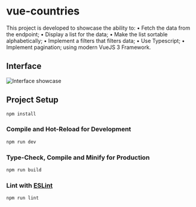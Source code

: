 # vue-countries

This project is developed to showcase the ability to:
• Fetch the data from the endpoint;
• Display a list for the data;
• Make the list sortable alphabetically;
• Implement a filters that filters data;
• Use Typescript;
• Implement pagination;
using modern VueJS 3 Framework.

## Interface

![Interface showcase](https://github.com/alikhanturusbekov/vue-countries/interface.jpg)

## Project Setup

```sh
npm install
```

### Compile and Hot-Reload for Development

```sh
npm run dev
```

### Type-Check, Compile and Minify for Production

```sh
npm run build
```

### Lint with [ESLint](https://eslint.org/)

```sh
npm run lint
```
